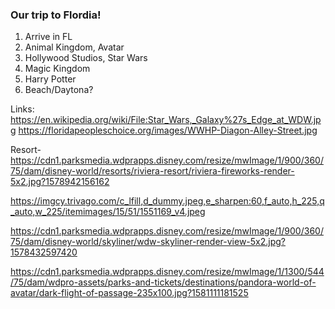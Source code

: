 ### Our trip to Flordia!

1. Arrive in FL
2. Animal Kingdom, Avatar
3. Hollywood Studios, Star Wars
4. Magic Kingdom
5. Harry Potter
6. Beach/Daytona?



Links:
https://en.wikipedia.org/wiki/File:Star_Wars,_Galaxy%27s_Edge_at_WDW.jpg
https://floridapeopleschoice.org/images/WWHP-Diagon-Alley-Street.jpg

Resort-
https://cdn1.parksmedia.wdprapps.disney.com/resize/mwImage/1/900/360/75/dam/disney-world/resorts/riviera-resort/riviera-fireworks-render-5x2.jpg?1578942156162

https://imgcy.trivago.com/c_lfill,d_dummy.jpeg,e_sharpen:60,f_auto,h_225,q_auto,w_225/itemimages/15/51/1551169_v4.jpeg

https://cdn1.parksmedia.wdprapps.disney.com/resize/mwImage/1/900/360/75/dam/disney-world/skyliner/wdw-skyliner-render-view-5x2.jpg?1578432597420

https://cdn1.parksmedia.wdprapps.disney.com/resize/mwImage/1/1300/544/75/dam/wdpro-assets/parks-and-tickets/destinations/pandora-world-of-avatar/dark-flight-of-passage-235x100.jpg?1581111181525
